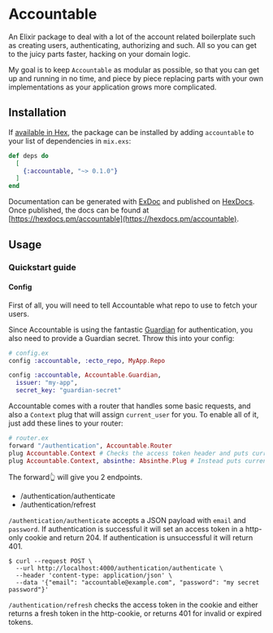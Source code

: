 # Accountable

An Elixir package to deal with a lot of the account related boilerplate such as creating users, authenticating, authorizing and such. All so you can get to the juicy parts faster, hacking on your domain logic.

My goal is to keep `Accountable` as modular as possible, so that you can get up and running in no time, and piece by piece replacing parts with your own implementations as your application grows more complicated.

## Installation

If [available in Hex](https://hex.pm/docs/publish), the package can be installed
by adding `accountable` to your list of dependencies in `mix.exs`:

```elixir
def deps do
  [
    {:accountable, "~> 0.1.0"}
  ]
end
```

Documentation can be generated with [ExDoc](https://github.com/elixir-lang/ex_doc)
and published on [HexDocs](https://hexdocs.pm). Once published, the docs can
be found at [https://hexdocs.pm/accountable](https://hexdocs.pm/accountable).

## Usage

### Quickstart guide

#### Config

First of all, you will need to tell Accountable what repo to use to fetch your users.

Since Accountable is using the fantastic [Guardian](https://github.com/ueberauth/guardian) for authentication, you also need to provide a Guardian secret. Throw this into your config:


```elixir
# config.ex
config :accountable, :ecto_repo, MyApp.Repo

config :accountable, Accountable.Guardian,
  issuer: "my-app",
  secret_key: "guardian-secret"
```

Accountable comes with a router that handles some basic requests, and also a `Context` plug that will assign `current_user` for you. To enable all of it, just add these lines to your router:

```elixir
# router.ex
forward "/authentication", Accountable.Router
plug Accountable.Context # Checks the access token header and puts current_user in your conn.assigns
plug Accountable.Context, absinthe: Absinthe.Plug # Instead puts current_user in your Absinthe context
```

The forward👆  will give you 2 endpoints.

- /authentication/authenticate
- /authentication/refrest

`/authentication/authenticate` accepts a JSON payload with `email` and `password`. If authentication is successful it will set an access token in a http-only cookie and return 204. If authentication is unsuccessful it will return 401.

```console
$ curl --request POST \
  --url http://localhost:4000/authentication/authenticate \
  --header 'content-type: application/json' \
  --data '{"email": "accountable@example.com", "password": "my secret password"}'
```


`/authentication/refresh` checks the access token in the cookie and either returns a fresh token in the http-cookie, or returns 401 for invalid or expired tokens.

